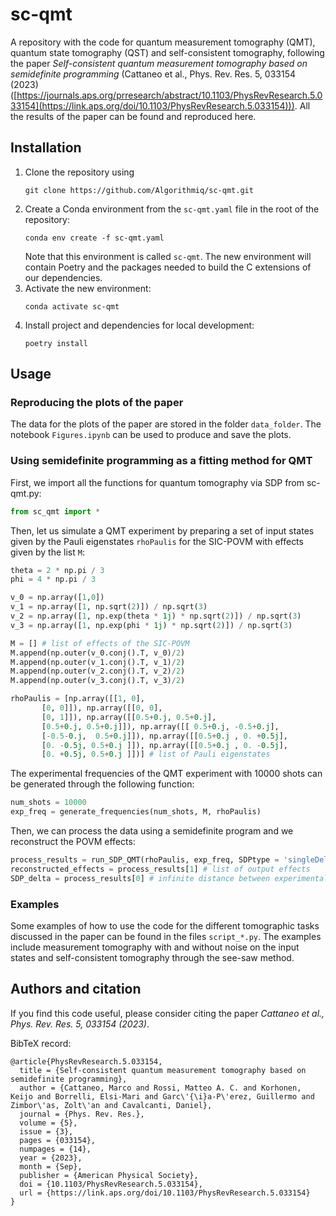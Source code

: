 # sc-qmt
A repository with the code for quantum measurement tomography (QMT), quantum state tomography (QST) and self-consistent tomography, following the paper *Self-consistent 
quantum measurement tomography based on semidefinite programming* (Cattaneo et al., Phys. Rev. Res. 5, 033154 (2023) ([https://journals.aps.org/prresearch/abstract/10.1103/PhysRevResearch.5.033154](https://link.aps.org/doi/10.1103/PhysRevResearch.5.033154))).
All the results of the paper can be found and reproduced here.

## Installation
1. Clone the repository using
   ```
   git clone https://github.com/Algorithmiq/sc-qmt.git
   ```
2. Create a Conda environment from the `sc-qmt.yaml` file in the root of the repository:
   ```
   conda env create -f sc-qmt.yaml
   ```
   Note that this environment is called `sc-qmt`. The new environment will
   contain Poetry and the packages needed to build the C extensions of our
   dependencies.
3. Activate the new environment:
   ```
   conda activate sc-qmt
   ```
4. Install project and dependencies for local development:
   ```
   poetry install
   ```

## Usage

### Reproducing the plots of the paper
The data for the plots of the paper are stored in the folder `data_folder`. The notebook `Figures.ipynb` can be used to produce and save the plots.

### Using semidefinite programming as a fitting method for QMT
First, we import all the functions for quantum tomography via SDP from sc-qmt.py:
```python
from sc_qmt import *
```

Then, let us simulate a QMT experiment by preparing a set of input states given by the Pauli eigenstates `rhoPaulis` for the SIC-POVM with effects given by the list `M`:

```python
theta = 2 * np.pi / 3
phi = 4 * np.pi / 3 

v_0 = np.array([1,0])
v_1 = np.array([1, np.sqrt(2)]) / np.sqrt(3)
v_2 = np.array([1, np.exp(theta * 1j) * np.sqrt(2)]) / np.sqrt(3)
v_3 = np.array([1, np.exp(phi * 1j) * np.sqrt(2)]) / np.sqrt(3)

M = [] # list of effects of the SIC-POVM
M.append(np.outer(v_0.conj().T, v_0)/2)
M.append(np.outer(v_1.conj().T, v_1)/2)
M.append(np.outer(v_2.conj().T, v_2)/2)
M.append(np.outer(v_3.conj().T, v_3)/2)

rhoPaulis = [np.array([[1, 0],
       [0, 0]]), np.array([[0, 0],
       [0, 1]]), np.array([[0.5+0.j, 0.5+0.j],
       [0.5+0.j, 0.5+0.j]]), np.array([[ 0.5+0.j, -0.5+0.j],
       [-0.5-0.j,  0.5+0.j]]), np.array([[0.5+0.j , 0. +0.5j],
       [0. -0.5j, 0.5+0.j ]]), np.array([[0.5+0.j , 0. -0.5j],
       [0. +0.5j, 0.5+0.j ]])] # list of Pauli eigenstates
```

The experimental frequencies of the QMT experiment with 10000 shots can be generated through the following function:

```python
num_shots = 10000
exp_freq = generate_frequencies(num_shots, M, rhoPaulis)
```

Then, we can process the data using a semidefinite program and we reconstruct the POVM effects:

```python
process_results = run_SDP_QMT(rhoPaulis, exp_freq, SDPtype = 'singleDelta') # single-delta SDP
reconstructed_effects = process_results[1] # list of output effects
SDP_delta = process_results[0] # infinite distance between experimental and reconstructed probability distribution
```

### Examples
Some examples of how to use the code for the different tomographic tasks discussed in the paper can be 
found in the files `script_*.py`. The examples include measurement
tomography with and without noise on the input states and self-consistent tomography through the see-saw method.

## Authors and citation

If you find this code useful, please consider citing the paper *Cattaneo et al., Phys. Rev. Res. 5, 033154 (2023)*.

BibTeX record:

```
@article{PhysRevResearch.5.033154,
  title = {Self-consistent quantum measurement tomography based on semidefinite programming},
  author = {Cattaneo, Marco and Rossi, Matteo A. C. and Korhonen, Keijo and Borrelli, Elsi-Mari and Garc\'{\i}a-P\'erez, Guillermo and Zimbor\'as, Zolt\'an and Cavalcanti, Daniel},
  journal = {Phys. Rev. Res.},
  volume = {5},
  issue = {3},
  pages = {033154},
  numpages = {14},
  year = {2023},
  month = {Sep},
  publisher = {American Physical Society},
  doi = {10.1103/PhysRevResearch.5.033154},
  url = {https://link.aps.org/doi/10.1103/PhysRevResearch.5.033154}
}

```




